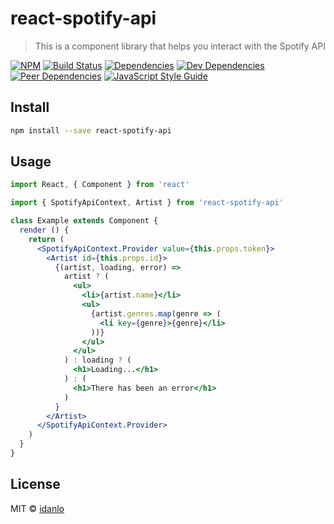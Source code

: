 # react-spotify-api

> This is a component library that helps you interact with the Spotify API

[![NPM](https://img.shields.io/npm/v/react-spotify-api.svg)](https://www.npmjs.com/package/react-spotify-api)
[![Build Status](https://travis-ci.com/idanlo/react-spotify-api.svg?branch=master)](https://travis-ci.com/idanlo/react-spotify-api)
[![Dependencies](https://david-dm.org/idanlo/react-spotify-api/status.svg)](https://david-dm.org/idanlo/react-spotify-api)
[![Dev Dependencies](https://david-dm.org/idanlo/react-spotify-api/dev-status.svg)](https://david-dm.org/idanlo/react-spotify-api?type=dev)
[![Peer Dependencies](https://david-dm.org/idanlo/react-spotify-api/peer-status.svg)](https://david-dm.org/idanlo/react-spotify-api?type=peer)
[![JavaScript Style Guide](https://img.shields.io/badge/code_style-standard-brightgreen.svg)](https://standardjs.com)

## Install

```bash
npm install --save react-spotify-api
```

## Usage

```jsx
import React, { Component } from 'react'

import { SpotifyApiContext, Artist } from 'react-spotify-api'

class Example extends Component {
  render () {
    return (
      <SpotifyApiContext.Provider value={this.props.token}>
        <Artist id={this.props.id}>
          {(artist, loading, error) =>
            artist ? (
              <ul>
                <li>{artist.name}</li>
                <ul>
                  {artist.genres.map(genre => (
                    <li key={genre}>{genre}</li>
                  ))}
                </ul>
              </ul>
            ) : loading ? (
              <h1>Loading...</h1>
            ) : (
              <h1>There has been an error</h1>
            )
          }
        </Artist>
      </SpotifyApiContext.Provider>
    )
  }
}
```

## License

MIT © [idanlo](https://github.com/idanlo)
